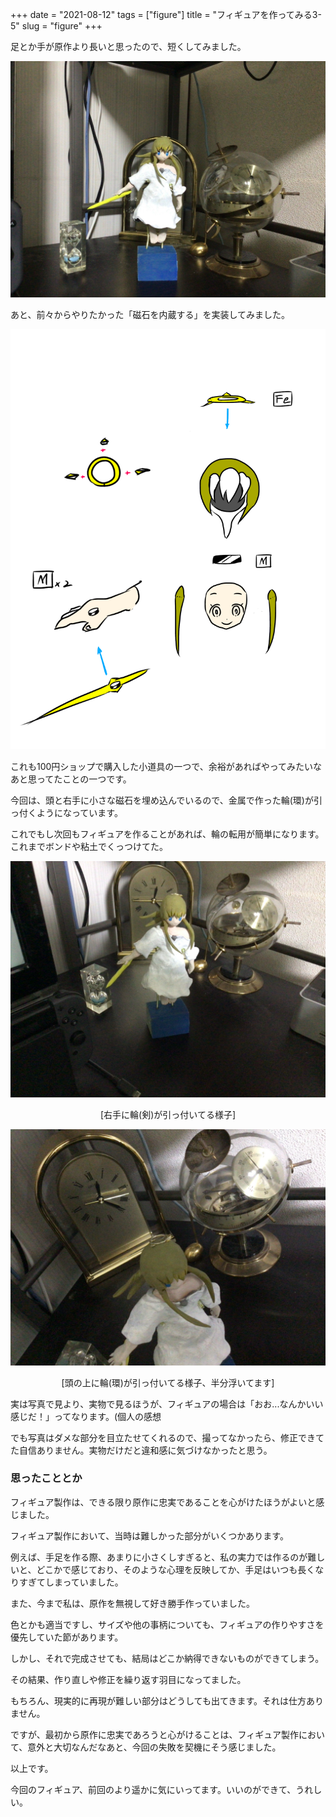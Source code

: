 +++
date = "2021-08-12"
tags = ["figure"]
title = "フィギュアを作ってみる3-5"
slug = "figure"
+++

足とか手が原作より長いと思ったので、短くしてみました。

<a href="https://raw.githubusercontent.com/syui/img/master/other/figure_make_30.jpg"><img src="https://raw.githubusercontent.com/syui/img/master/other/figure_make_30.jpg" alt="ai-figure"/></a>

あと、前々からやりたかった「磁石を内蔵する」を実装してみました。

![](https://raw.githubusercontent.com/syui/img/master/other/figure_ref_03.png)

これも100円ショップで購入した小道具の一つで、余裕があればやってみたいなあと思ってたことの一つです。

今回は、頭と右手に小さな磁石を埋め込んでいるので、金属で作った輪(環)が引っ付くようになっています。

これでもし次回もフィギュアを作ることがあれば、輪の転用が簡単になります。これまでボンドや粘土でくっつけてた。

<a href="https://raw.githubusercontent.com/syui/img/master/other/figure_make_31.jpg"><img src="https://raw.githubusercontent.com/syui/img/master/other/figure_make_31.jpg" alt="ai-figure"/></a>
<p style="text-align:center">[右手に輪(剣)が引っ付いてる様子]</p>


<a href="https://raw.githubusercontent.com/syui/img/master/other/figure_make_32.jpg"><img src="https://raw.githubusercontent.com/syui/img/master/other/figure_make_32.jpg" alt="ai-figure"/></a>
<p style="text-align:center">[頭の上に輪(環)が引っ付いてる様子、半分浮いてます]</p>

実は写真で見より、実物で見るほうが、フィギュアの場合は「おお...なんかいい感じだ！」ってなります。(個人の感想

でも写真はダメな部分を目立たせてくれるので、撮ってなかったら、修正できてた自信ありません。実物だけだと違和感に気づけなかったと思う。

### 思ったこととか

フィギュア製作は、できる限り原作に忠実であることを心がけたほうがよいと感じました。

フィギュア製作において、当時は難しかった部分がいくつかあります。

例えば、手足を作る際、あまりに小さくしすぎると、私の実力では作るのが難しいと、どこかで感じており、そのような心理を反映してか、手足はいつも長くなりすぎてしまっていました。

また、今まで私は、原作を無視して好き勝手作っていました。

色とかも適当ですし、サイズや他の事柄についても、フィギュアの作りやすさを優先していた節があります。

しかし、それで完成させても、結局はどこか納得できないものができてしまう。

その結果、作り直しや修正を繰り返す羽目になってました。

もちろん、現実的に再現が難しい部分はどうしても出てきます。それは仕方ありません。

ですが、最初から原作に忠実であろうと心がけることは、フィギュア製作において、意外と大切なんだなあと、今回の失敗を契機にそう感じました。

以上です。

今回のフィギュア、前回のより遥かに気にいってます。いいのができて、うれしい。

